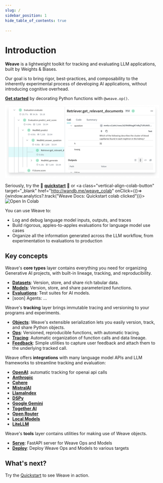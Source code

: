 ```yaml
---
slug: /
sidebar_position: 1
hide_table_of_contents: true

---
```


# Introduction

**Weave** is a lightweight toolkit for tracking and evaluating LLM applications, built by Weights & Biases.

Our goal is to bring rigor, best-practices, and composability to the inherently experimental process of developing AI applications, without introducing cognitive overhead.

**[Get started](/quickstart)** by decorating Python functions with `@weave.op()`. 

![Weave Hero](../static/img/weave-hero.png)

Seriously, try the 🍪 **[quickstart](/quickstart)** 🍪 or <a class="vertical-align-colab-button" target="_blank" href="http://wandb.me/weave_colab" onClick={()=>{window.analytics?.track("Weave Docs: Quickstart colab clicked")}}><img src="https://colab.research.google.com/assets/colab-badge.svg" alt="Open In Colab"/></a>

You can use Weave to:
- Log and debug language model inputs, outputs, and traces
- Build rigorous, apples-to-apples evaluations for language model use cases
- Organize all the information generated across the LLM workflow, from experimentation to evaluations to production


## Key concepts

Weave's **core types** layer contains everything you need for organizing Generative AI projects, with built-in lineage, tracking, and reproducibility.

  - **[Datasets](/guides/core-types/datasets)**: Version, store, and share rich tabular data.
  - **[Models](/guides/core-types/models)**: Version, store, and share parameterized functions.
  - **[Evaluations](/guides/core-types/evaluations)**: Test suites for AI models.
  - [soon] Agents: ...

Weave's **tracking** layer brings immutable tracing and versioning to your programs and experiments.

  - **[Objects](/guides/tracking/objects)**: Weave's extensible serialization lets you easily version, track, and share Python objects.
  - **[Ops](/guides/tracking/ops)**: Versioned, reproducible functions, with automatic tracing.
  - **[Tracing](/guides/tracking/tracing)**: Automatic organization of function calls and data lineage.
  - **[Feedback](/guides/tracking/feedback)**: Simple utilities to capture user feedback and attach them to the underlying tracked call.


Weave offers **integrations** with many language model APIs and LLM frameworks to streamline tracking and evaluation:

  - **[OpenAI](/guides/integrations/openai)**: automatic tracking for openai api calls
  - **[Anthropic](/guides/integrations/anthropic)**
  - **[Cohere](/guides/integrations/cohere)**
  - **[MistralAI](/guides/integrations/mistral)**
  - **[LlamaIndex](/guides/integrations/llamaindex)**
  - **[DSPy](/guides/integrations/dspy)**
  - **[Google Gemini](/guides/integrations/google-gemini)**
  - **[Together AI](/guides/integrations/together_ai)**
  - **[Open Router](/guides/integrations/openrouter)**
  - **[Local Models](/guides/integrations/local_models)**
  - **[LiteLLM](/guides/integrations/litellm)**

Weave's **tools** layer contains utilities for making use of Weave objects.
  
  - **[Serve](/guides/tools/serve)**: FastAPI server for Weave Ops and Models
  - **[Deploy](/guides/tools/deploy)**: Deploy Weave Ops and Models to various targets




## What's next?

Try the [Quickstart](/quickstart) to see Weave in action.
